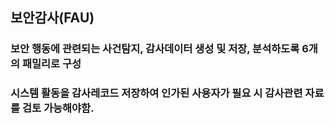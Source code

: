 ## 보안감사(FAU)
### 보안 행동에 관련되는 사건탐지, 감사데이터 생성 및 저장, 분석하도록 6개의 패밀리로 구성
### 시스템 활동을 감사레코드 저장하여 인가된 사용자가 필요 시 감사관련 자료를 검토 가능해야함.
